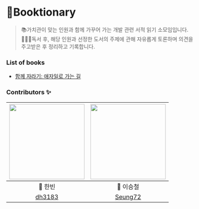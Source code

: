 # 📓Booktionary
> 📚가치관이 맞는 인원과 함께 가꾸어 가는 개발 관련 서적 읽기 소모임입니다.<br>
> 🙋🏻‍♂️독서 후, 해당 인원과 선정한 도서의 주제에 관해 자유롭게 토론하며 의견을 주고받은 후 정리하고 기록합니다.

### List of books
* [함께 자라기: 애자일로 가는 길](https://github.com/dh3183/Booktionary/tree/main/함께%20자라기)

### Contributors ✨
|<img src="https://user-images.githubusercontent.com/83414134/200749946-60b29c4c-0a25-4b0f-9fa5-4dd1b359468a.jpeg" width="200" height="200">|<img src="https://user-images.githubusercontent.com/83414134/200756189-f14585e8-7286-4151-89ab-28c44090900a.jpeg" width="200" height="200">|
|:---:|:---:|
|🐥 한빈| 🐳 이승철|
|[dh3183](https://github.com/dh3183)|[Seung72](https://github.com/Seung72)
